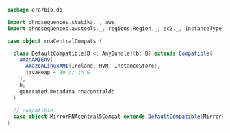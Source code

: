 
```scala
package era7bio.db

import ohnosequences.statika._, aws._
import ohnosequences.awstools._, regions.Region._, ec2._, InstanceType._, autoscaling._, s3._

case object rnaCentralCompats {

  class DefaultCompatible[B <: AnyBundle](b: B) extends Compatible(
    amznAMIEnv(
      AmazonLinuxAMI(Ireland, HVM, InstanceStore),
      javaHeap = 20 // in G
    ),
    b,
    generated.metadata.rnacentraldb
  )

  // compatible:
  case object MirrorRNAcentral5Compat extends DefaultCompatible(MirrorRNAcentral5)
}

```




[main/scala/blastDB.scala]: ../../main/scala/blastDB.scala.md
[main/scala/csvUtils.scala]: ../../main/scala/csvUtils.scala.md
[main/scala/rnaCentral.scala]: ../../main/scala/rnaCentral.scala.md
[test/scala/18sitsdatabase.scala]: 18sitsdatabase.scala.md
[test/scala/compats.scala]: compats.scala.md
[test/scala/runBundles.scala]: runBundles.scala.md